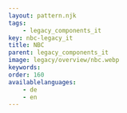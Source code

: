 ```yaml
---
layout: pattern.njk
tags: 
    - legacy_components_it
key: nbc-legacy_it
title: NBC
parent: legacy_components_it
image: legacy/overview/nbc.webp
keywords: 
order: 160
availablelanguages: 
    - de
    - en
---
```

